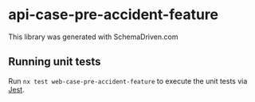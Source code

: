 
# api-case-pre-accident-feature

This library was generated with SchemaDriven.com

## Running unit tests

Run `nx test web-case-pre-accident-feature` to execute the unit tests via [Jest](https://jestjs.io).

